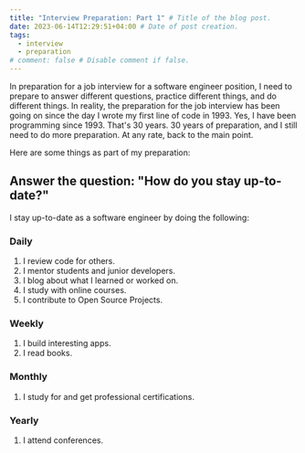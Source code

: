 ```yaml
---
title: "Interview Preparation: Part 1" # Title of the blog post.
date: 2023-06-14T12:29:51+04:00 # Date of post creation.
tags:
  - interview
  - preparation
# comment: false # Disable comment if false.
---
```


In preparation for a job interview for a software engineer position, I need to prepare to answer different questions,
practice different things, and do different things. In reality, the preparation for the job interview has been going 
on since the day I wrote my first line of code in 1993. Yes, I have been programming since 1993. That's 30 years. 
30 years of preparation, and I still need to do more preparation. At any rate, back to the main point.

Here are some things as part of my preparation:

## Answer the question: "How do you stay up-to-date?"

I stay up-to-date as a software engineer by doing the following:
### Daily
1. I review code for others.
2. I mentor students and junior developers.
3. I blog about what I learned or worked on.
4. I study with online courses.
5. I contribute to Open Source Projects.

### Weekly
1. I build interesting apps.
2. I read books.

### Monthly
1. I study for and get professional certifications.

### Yearly
1. I attend conferences.

